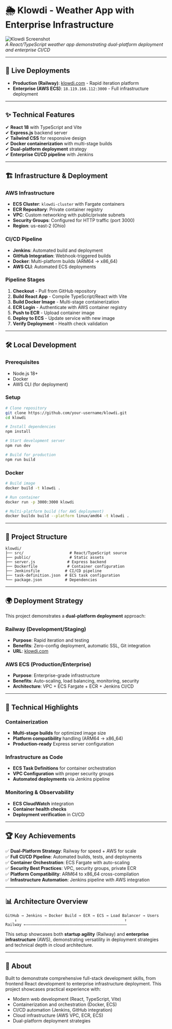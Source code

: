 # 🌦️ Klowdi - Weather App with Enterprise Infrastructure

![Klowdi Screenshot](https://i.ibb.co/kQkVsGr/files-2083263-1735252761431-image.png)  
*A React/TypeScript weather app demonstrating dual-platform deployment and enterprise CI/CD*

---

## 🚀 Live Deployments

- **Production (Railway)**: [klowdi.com](https://klowdi.com) - Rapid iteration platform
- **Enterprise (AWS ECS)**: `18.119.166.112:3000` - Full infrastructure deployment

---

## ✨ Technical Features  
✔ **React 18** with TypeScript and Vite  
✔ **Express.js** backend server  
✔ **Tailwind CSS** for responsive design  
✔ **Docker containerization** with multi-stage builds  
✔ **Dual-platform deployment** strategy  
✔ **Enterprise CI/CD pipeline** with Jenkins  

---

## 🏗️ Infrastructure & Deployment

### AWS Infrastructure
- **ECS Cluster**: `klowdi-cluster` with Fargate containers
- **ECR Repository**: Private container registry
- **VPC**: Custom networking with public/private subnets
- **Security Groups**: Configured for HTTP traffic (port 3000)
- **Region**: us-east-2 (Ohio)

### CI/CD Pipeline
- **Jenkins**: Automated build and deployment
- **GitHub Integration**: Webhook-triggered builds
- **Docker**: Multi-platform builds (ARM64 → x86_64)
- **AWS CLI**: Automated ECS deployments

### Pipeline Stages
1. **Checkout** - Pull from GitHub repository
2. **Build React App** - Compile TypeScript/React with Vite
3. **Build Docker Image** - Multi-stage containerization
4. **ECR Login** - Authenticate with AWS container registry
5. **Push to ECR** - Upload container image
6. **Deploy to ECS** - Update service with new image
7. **Verify Deployment** - Health check validation

---

## 🛠️ Local Development

### Prerequisites
- Node.js 18+
- Docker
- AWS CLI (for deployment)

### Setup
```bash
# Clone repository
git clone https://github.com/your-username/klowdi.git
cd klowdi

# Install dependencies
npm install

# Start development server
npm run dev

# Build for production
npm run build
```

### Docker
```bash
# Build image
docker build -t klowdi .

# Run container
docker run -p 3000:3000 klowdi

# Multi-platform build (for AWS deployment)
docker buildx build --platform linux/amd64 -t klowdi .
```

---

## 📁 Project Structure

```
klowdi/
├── src/                    # React/TypeScript source
├── public/                 # Static assets
├── server.js              # Express backend
├── Dockerfile             # Container configuration
├── Jenkinsfile           # CI/CD pipeline
├── task-definition.json  # ECS task configuration
└── package.json          # Dependencies
```

---

## 🌍 Deployment Strategy

This project demonstrates a **dual-platform deployment** approach:

### Railway (Development/Staging)
- **Purpose**: Rapid iteration and testing
- **Benefits**: Zero-config deployment, automatic SSL, Git integration
- **URL**: [klowdi.com](https://klowdi.com)

### AWS ECS (Production/Enterprise)
- **Purpose**: Enterprise-grade infrastructure
- **Benefits**: Auto-scaling, load balancing, monitoring, security
- **Architecture**: VPC + ECS Fargate + ECR + Jenkins CI/CD

---

## 🔧 Technical Highlights

### Containerization
- **Multi-stage builds** for optimized image size
- **Platform compatibility** handling (ARM64 → x86_64)
- **Production-ready** Express server configuration

### Infrastructure as Code
- **ECS Task Definitions** for container orchestration
- **VPC Configuration** with proper security groups
- **Automated deployments** via Jenkins pipeline

### Monitoring & Observability
- **ECS CloudWatch** integration
- **Container health checks**
- **Deployment verification** in CI/CD

---

## 🏆 Key Achievements

✅ **Dual-Platform Strategy**: Railway for speed + AWS for scale  
✅ **Full CI/CD Pipeline**: Automated builds, tests, and deployments  
✅ **Container Orchestration**: ECS Fargate with auto-scaling  
✅ **Security Best Practices**: VPC, security groups, private ECR  
✅ **Platform Compatibility**: ARM64 to x86_64 cross-compilation  
✅ **Infrastructure Automation**: Jenkins pipeline with AWS integration  

---

## 📊 Architecture Overview

```
GitHub → Jenkins → Docker Build → ECR → ECS → Load Balancer → Users
    ↓                                               ↑
Railway ←————————————————————————————————————————————
```

This setup showcases both **startup agility** (Railway) and **enterprise infrastructure** (AWS), demonstrating versatility in deployment strategies and technical depth in cloud architecture.

---

## 🤝 About

Built to demonstrate comprehensive full-stack development skills, from frontend React development to enterprise infrastructure deployment. This project showcases practical experience with:

- Modern web development (React, TypeScript, Vite)
- Containerization and orchestration (Docker, ECS)
- CI/CD automation (Jenkins, GitHub integration)
- Cloud infrastructure (AWS VPC, ECR, ECS)
- Dual-platform deployment strategies
